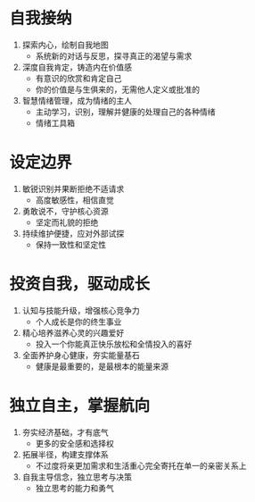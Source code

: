 # 自我接纳
1. 探索内心，绘制自我地图
	- 系统新的对话与反思，探寻真正的渴望与需求
2. 深度自我肯定，铸造内在价值感
	- 有意识的欣赏和肯定自己
	- 你的价值是与生俱来的，无需他人定义或批准的
3. 智慧情绪管理，成为情绪的主人
	- 主动学习，识别，理解并健康的处理自己的各种情绪
	- 情绪工具箱

# 设定边界
1. 敏锐识别并果断拒绝不适请求
	- 高度敏感性，相信直觉
2. 勇敢说不，守护核心资源
	- 坚定而礼貌的拒绝
3. 持续维护便捷，应对外部试探
	- 保持一致性和坚定性

# 投资自我，驱动成长
1. 认知与技能升级，增强核心竞争力
	- 个人成长是你的终生事业
2. 精心培养滋养心灵的兴趣爱好
	- 投入一个你能真正快乐放松和全情投入的喜好 
3. 全面养护身心健康，夯实能量基石
	- 健康是最重要的，是最根本的能量来源

# 独立自主，掌握航向
1. 夯实经济基础，才有底气
	- 更多的安全感和选择权
2. 拓展半径，构建支撑体系
	- 不过度将亲更加需求和生活重心完全寄托在单一的亲密关系上
3. 自我主导信念，独立思考与决策
	- 独立思考的能力和勇气